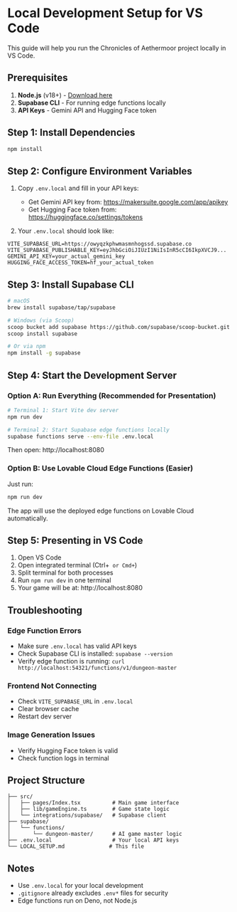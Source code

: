 # Local Development Setup for VS Code

This guide will help you run the Chronicles of Aethermoor project locally in VS Code.

## Prerequisites

1. **Node.js** (v18+) - [Download here](https://nodejs.org/)
2. **Supabase CLI** - For running edge functions locally
3. **API Keys** - Gemini API and Hugging Face token

## Step 1: Install Dependencies

```bash
npm install
```

## Step 2: Configure Environment Variables

1. Copy `.env.local` and fill in your API keys:
   - Get Gemini API key from: https://makersuite.google.com/app/apikey
   - Get Hugging Face token from: https://huggingface.co/settings/tokens

2. Your `.env.local` should look like:
```env
VITE_SUPABASE_URL=https://owyqzkphwmasmnhogssd.supabase.co
VITE_SUPABASE_PUBLISHABLE_KEY=eyJhbGciOiJIUzI1NiIsInR5cCI6IkpXVCJ9...
GEMINI_API_KEY=your_actual_gemini_key
HUGGING_FACE_ACCESS_TOKEN=hf_your_actual_token
```

## Step 3: Install Supabase CLI

```bash
# macOS
brew install supabase/tap/supabase

# Windows (via Scoop)
scoop bucket add supabase https://github.com/supabase/scoop-bucket.git
scoop install supabase

# Or via npm
npm install -g supabase
```

## Step 4: Start the Development Server

### Option A: Run Everything (Recommended for Presentation)

```bash
# Terminal 1: Start Vite dev server
npm run dev

# Terminal 2: Start Supabase edge functions locally
supabase functions serve --env-file .env.local
```

Then open: http://localhost:8080

### Option B: Use Lovable Cloud Edge Functions (Easier)

Just run:
```bash
npm run dev
```

The app will use the deployed edge functions on Lovable Cloud automatically.

## Step 5: Presenting in VS Code

1. Open VS Code
2. Open integrated terminal (Ctrl+` or Cmd+`)
3. Split terminal for both processes
4. Run `npm run dev` in one terminal
5. Your game will be at: http://localhost:8080

## Troubleshooting

### Edge Function Errors
- Make sure `.env.local` has valid API keys
- Check Supabase CLI is installed: `supabase --version`
- Verify edge function is running: `curl http://localhost:54321/functions/v1/dungeon-master`

### Frontend Not Connecting
- Check `VITE_SUPABASE_URL` in `.env.local`
- Clear browser cache
- Restart dev server

### Image Generation Issues
- Verify Hugging Face token is valid
- Check function logs in terminal

## Project Structure

```
├── src/
│   ├── pages/Index.tsx          # Main game interface
│   ├── lib/gameEngine.ts        # Game state logic
│   └── integrations/supabase/   # Supabase client
├── supabase/
│   └── functions/
│       └── dungeon-master/      # AI game master logic
├── .env.local                   # Your local API keys
└── LOCAL_SETUP.md              # This file
```

## Notes


- Use `.env.local` for your local development
- `.gitignore` already excludes `.env*` files for security
- Edge functions run on Deno, not Node.js
